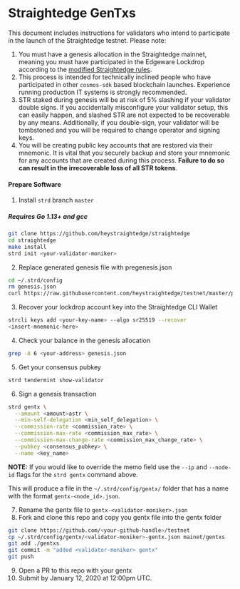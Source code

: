 # Straightedge GenTxs

This document includes instructions for validators who intend to participate in the launch of the Straightedge testnet. Please note:

1. You must have a genesis allocation in the Straightedge mainnet, meaning you must have participated in the Edgeware Lockdrop according to the [modified Straightedge rules](https://straighted.ge/faq/).
2. This process is intended for technically inclined people who have participated in other `cosmos-sdk` based blockchain launches. Experience running production IT systems is strongly recommended.
3. STR staked during genesis will be at risk of 5% slashing if your validator double signs. If you accidentally misconfigure your validator setup, this can easily happen, and slashed STR are not expected to be recoverable by any means. Additionally, if you double-sign, your validator will be tombstoned and you will be required to change operator and signing keys.
4. You will be creating public key accounts that are restored via their mnemonic. It is vital that you securely backup and store your mnemonic for any accounts that are created during this process. **Failure to do so can result in the irrecoverable loss of all STR tokens**.

#### Prepare Software

1. Install `strd` branch `master`

##### Requires Go 1.13+ and gcc

```sh
git clone https://github.com/heystraightedge/straightedge
cd straightedge
make install
strd init <your-validator-moniker>
```

2. Replace generated genesis file with pregenesis.json

```sh
cd ~/.strd/config
rm genesis.json
curl https://raw.githubusercontent.com/heystraightedge/testnet/master/pregenesis.json -o genesis.json
```

3. Recover your lockdrop account key into the Straightedge CLI Wallet

```sh
strcli keys add <your-key-name> --algo sr25519 --recover
<insert-mnemonic-here>
```

4. Check your balance in the genesis allocation

```sh
grep -A 6 <your-address> genesis.json
```

5. Get your consensus pubkey

```sh
strd tendermint show-validator
```

6. Sign a genesis transaction

```sh
strd gentx \
  --amount <amount>astr \
  --min-self-delegation <min_self_delegation> \
  --commission-rate <commission_rate> \
  --commission-max-rate <commission_max_rate> \
  --commission-max-change-rate <commission_max_change_rate> \
  --pubkey <consensus_pubkey> \
  --name <key_name>
```

**NOTE:**  If you would like to override the memo field use the `--ip` and `--node-id` flags for the `strd gentx` command above.

This will produce a file in the `~/.strd/config/gentx/` folder that has a name with the format `gentx-<node_id>.json`.

7. Rename the gentx file to `gentx-<validator-moniker>.json`
8. Fork and clone this repo and copy you gentx file into the gentx folder
  
```sh
git clone https://github.com/<your-github-handle>/testnet
cp ~/.strd/config/gentx/<validator-moniker>-gentx.json mainet/gentxs
git add ./gentxs
git commit -m "added <validator-moniker> gentx"
git push
```

9. Open a PR to this repo with your gentx
10. Submit by January 12, 2020 at 12:00pm UTC.
